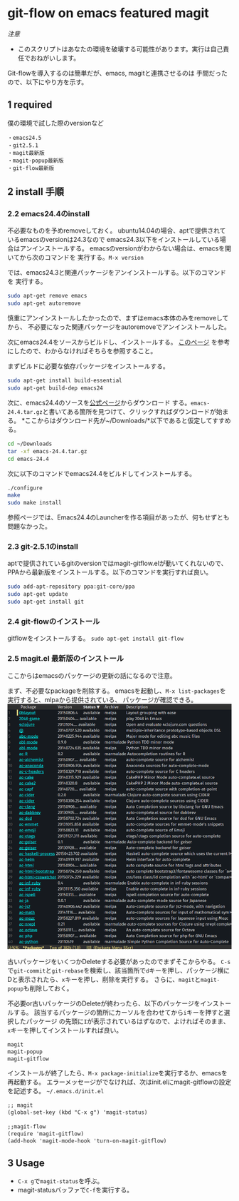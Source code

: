# git-flow on emacs featured magit
*注意*

- このスクリプトはあなたの環境を破壊する可能性があります。実行は自己責任でおねがいします。


Git-flowを導入するのは簡単だが、emacs, magitと連携させるのは
手間だったので、以下にやり方を示す。
## 1 required
僕の環境で試した際のversionなど

	・emacs24.5
	・git2.5.1
	・magit最新版
	・magit-popup最新版
	・git-flow最新版

## 2 install 手順

### 2.2 emacs24.4のinstall
不必要なものを予めremoveしておく。
ubuntu14.04の場合、aptで提供されているemacsのversionは24.3なので
emacs24.3以下をインストールしている場合はアンインストールする。
emacsのversionがわからない場合は、emacsを開いてから次のコマンドを
実行する。`M-x version`

では、emacs24.3と関連パッケージをアンインストールする。以下のコマンドを
実行する。

```sh
sudo apt-get remove emacs
sudo apt-get autoremove
```

慎重にアンインストールしたかったので、まずはemacs本体のみをremoveしてから、
不必要になった関連パッケージをautoremoveでアンインストールした。

次にemacs24.4をソースからビルドし、インストールする。
[このページ](http://ubuntuhandbook.org/index.php/2014/10/emacs-24-4-released-install-in-ubuntu-14-04/)
を参考にしたので、わからなければそちらを参照すること。

まずビルドに必要な依存パッケージをインストールする。

```sh
sudo apt-get install build-essential
sudo apt-get build-dep emacs24
```

次に、emacs24.4のソースを[公式ページ](http://ftp.gnu.org/gnu/emacs/)からダウンロード
する。`emacs-24.4.tar.gz`と書いてある箇所を見つけて、クリックすればダウンロードが始まる。
*ここからはダウンロード先が~/Downloads/*以下であると仮定してすすめる。

```sh
cd ~/Downloads
tar -xf emacs-24.4.tar.gz
cd emacs-24.4
```
次に以下のコマンドでemacs24.4をビルドしてインストールする。

```sh
./configure
make
sudo make install
```
参照ページでは、Emacs24.4のLauncherを作る項目があったが、何もせずとも問題なかった。

### 2.3 git-2.5.1のinstall
aptで提供されているgitのversionではmagit-gitflow.elが動いてくれないので、
PPAから最新版をインストールする。以下のコマンドを実行すれば良い。

```sh
sudo add-apt-repository ppa:git-core/ppa  
sudo apt-get update  
sudo apt-get install git
```
### 2.4 git-flowのインストール
gitflowをインストールする。
`sudo apt-get install git-flow`
### 2.5 magit.el 最新版のインストール
ここからはemacsのパッケージの更新の話になるので注意。

まず、不必要なpackageを削除する。
emacsを起動し、`M-x list-packages`を実行すると、mlpaから提供されている、
パッケージが確認できる。
![pacakges](./fig/mlpa_packages_list.png)

古いパッケージをいくつかDeleteする必要があったのでまずそこからやる。
`C-s`で`git-commit`と`git-rebase`を検索し、該当箇所で`d`キーを押し、パッケージ横に
Dと表示されたら、`x`キーを押し、削除を実行する。
さらに、`magit`と`magit-popup`も削除しておく。

不必要or古いパッケージのDeleteが終わったら、以下のパッケージをインストールする。
該当するパッケージの箇所にカーソルを合わせてから`i`キーを押すと選択したパッケージ
の先頭に`I`が表示されているはずなので、よければそのまま、`x`キーを押してインストールすれば良い。

	magit
	magit-popup
	magit-gitflow

インストールが終了したら、`M-x package-initialize`を実行するか、emacsを再起動する。
エラーメッセージがでなければ、次はinit.elにmagit-gitflowの設定を記述する。
`~/.emacs.d/init.el`


	;; magit
	(global-set-key (kbd "C-x g") 'magit-status)

	;;magit-flow
	(require 'magit-gitflow)
	(add-hook 'magit-mode-hook 'turn-on-magit-gitflow)


## 3 Usage

- `C-x g`で`magit-status`を呼ぶ。
- magit-statusバッファで`C-f`を実行する。















